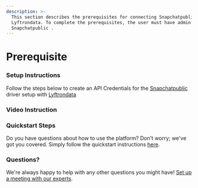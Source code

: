 ```yaml
---
description: >-
  This section describes the prerequisites for connecting Snapchatpublic  to
  Lyftrondata. To complete the prerequisites, the user must have admin access to
  Snapchatpublic .
---
```


# Prerequisite

### Setup Instructions

Follow the steps below to create an API Credentials for the [Snapchatpublic ](../snapchatpublic-/None/)driver setup with [Lyftrondata](https://www.lyftrondata.com)

### Video Instruction

### Quickstart Steps

Do you have questions about how to use the platform? Don't worry; we've got you covered. Simply follow the quickstart instructions [here](./).

### Questions? <a href="#questions" id="questions"></a>

We're always happy to help with any other questions you might have! [Set up a meeting with our experts](https://www.lyftrondata.com/book-a-meeting/).
